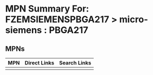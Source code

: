 



# MPN Summary For: FZEMSIEMENSPBGA217 > micro-siemens : PBGA217

## MPNs
  

|MPN|Direct Links|Search Links|
| :--- | :--- | :--- |
||||
